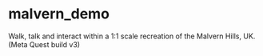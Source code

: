 # malvern_demo
Walk, talk and interact within a 1:1 scale recreation of the Malvern Hills, UK. (Meta Quest build v3)
